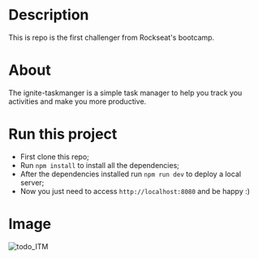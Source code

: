 # Description
This is repo is the first challenger from Rockseat's bootcamp. 

# About
The ignite-taskmanger is a simple task manager to help you track you activities and make you more productive.

# Run this project
* First clone this repo;
* Run ```npm install``` to install all the dependencies;
* After the dependencies installed run ```npm run dev``` to deploy a local server;  
* Now you just need to access ```http://localhost:8080``` and be happy :) 

# Image
![todo_ITM](https://user-images.githubusercontent.com/32403910/141119720-a8caf51d-bd9d-4c1b-83d3-df7eb31e446f.PNG)
